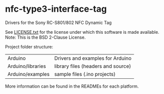 nfc-type3-interface-tag
=======================

Drivers for the Sony RC-S801/802 NFC Dynamic Tag

See [LICENSE.txt](LICENSE.txt) for the license under which this software is made available.
Note: This is the BSD 2-Clause License.

Project folder structure:

<table>
  <tr>
    <td>Arduino</td><td>Drivers and examples for Arduino</td>
  </tr>
  <tr>
    <td>Arduino/libraries</td><td>library files (headers and source)</td>
  </tr>
  <tr>
    <td>Arduino/examples</td><td>sample files (.ino projects)</td>
  </tr>
</table>

More information can be found in the READMEs for each platform.
